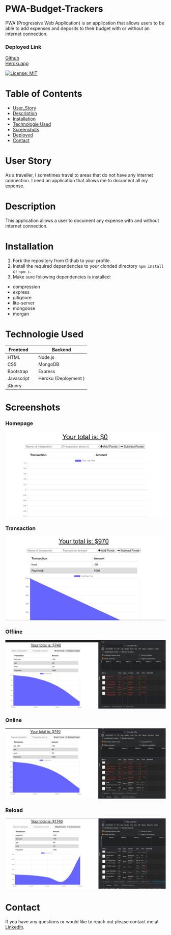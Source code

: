 # PWA-Budget-Trackers
PWA (Progressive Web Application) is an application that allows users to be able to add expenses and deposits to their budget with or without an internet connection.

### Deployed Link 
[Github](https://github.com/anhcu/PWA-Budget-Trackers)
<br>
[Herokuapp](https://pwa-traveler-tracker.herokuapp.com/)

[![License: MIT](https://img.shields.io/badge/License-MIT-yellow.svg)](https://opensource.org/licenses/MIT)

# Table of Contents
* [User_Story](#User_Story)
* [Description](#Description)
* [Installation](#Installation)
* [Technologie Used](#Technologie_Used)
* [Screenshots](#Screenshots) 
* [Deployed](#Deployed)
* [Contact](#Contact)
# User Story 
As a traveller, I sometimes travel to areas that do not have any internet connection.  I need an application that allows me to document all my expense.

# Description
This application allows a user to document any expense with and without internet connection.

# Installation 
1. Fork the repository from Github to your profile.
2. Install the required dependencies to your clonded directory `npm install` or `npm i`.
3. Make sure following dependencies is installed:
 - compression
 - express
 - gitignore
 - lite-server
 - mongoose
 - morgan

# Technologie Used
| Frontend      |    | Backend |
| ----------- | --- | ----------- |
| HTML      | | Node.js       |
| CSS   | | MongoDB         |
| Bootstrap   | | Express        |
| Javascript   | |Heroku (Deployment )      |
| jQuery   |   

# Screenshots
### Homepage
![homepage](public/assets/images/homepage.png)
### Transaction
![transaction](public/assets/images/transaction.png)
### Offline
![offline](public/assets/images/offline.png)
### Online
![online](public/assets/images/online.png)
### Reload
![reload](Develop/public/assets/images/reload.png)



# Contact
If you have any questions or would like to reach out please contact me at [LinkedIn](https://www.linkedin.com/in/anh-cu/).